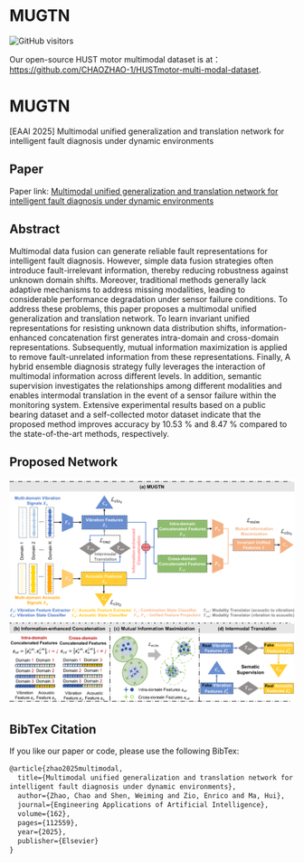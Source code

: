 # MUGTN

![GitHub visitors](https://visitor-badge.laobi.icu/badge?page_id=CHAOZHAO-1.MUGTN&color=blue&style=flat-square)


Our open-source HUST motor multimodal dataset is at：https://github.com/CHAOZHAO-1/HUSTmotor-multi-modal-dataset.

# MUGTN
[EAAI 2025] Multimodal unified generalization and translation network for intelligent fault diagnosis under dynamic environments


## Paper

Paper link: [Multimodal unified generalization and translation network for intelligent fault diagnosis under dynamic environments](https://www.sciencedirect.com/science/article/abs/pii/S0952197625025904)

## Abstract

Multimodal data fusion can generate reliable fault representations for intelligent fault diagnosis. However, simple data fusion strategies often introduce fault-irrelevant information, thereby reducing robustness against unknown domain shifts. Moreover, traditional methods generally lack adaptive mechanisms to address missing modalities, leading to considerable performance degradation under sensor failure conditions. To address these problems, this paper proposes a multimodal unified generalization and translation network. To learn invariant unified representations for resisting unknown data distribution shifts, information-enhanced concatenation first generates intra-domain and cross-domain representations. Subsequently, mutual information maximization is applied to remove fault-unrelated information from these representations. Finally, A hybrid ensemble diagnosis strategy fully leverages the interaction of multimodal information across different levels. In addition, semantic supervision investigates the relationships among different modalities and enables intermodal translation in the event of a sensor failure within the monitoring system. Extensive experimental results based on a public bearing dataset and a self-collected motor dataset indicate that the proposed method improves accuracy by 10.53 % and 8.47 % compared to the state-of-the-art methods, respectively. 

##  Proposed Network 


![image](https://github.com/CHAOZHAO-1/MUGTN/blob/main/IMG1/F1.png)

##  BibTex Citation


If you like our paper or code, please use the following BibTex:

```
@article{zhao2025multimodal,
  title={Multimodal unified generalization and translation network for intelligent fault diagnosis under dynamic environments},
  author={Zhao, Chao and Shen, Weiming and Zio, Enrico and Ma, Hui},
  journal={Engineering Applications of Artificial Intelligence},
  volume={162},
  pages={112559},
  year={2025},
  publisher={Elsevier}
}
```
